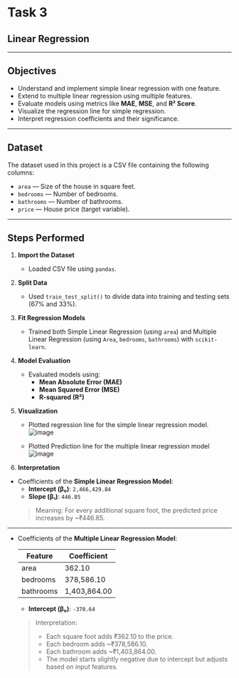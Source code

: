 # Task 3
## Linear Regression
---

## Objectives

- Understand and implement simple linear regression with one feature.
- Extend to multiple linear regression using multiple features.
- Evaluate models using metrics like **MAE**, **MSE**, and **R² Score**.
- Visualize the regression line for simple regression.
- Interpret regression coefficients and their significance.

---

## Dataset

The dataset used in this project is a CSV file containing the following columns:

- `area` — Size of the house in square feet.
- `bedrooms` — Number of bedrooms.
- `bathrooms` — Number of bathrooms.
- `price` — House price (target variable).

---

##  Steps Performed

1. **Import the Dataset**
   - Loaded CSV file using `pandas`.
   
2. **Split Data**
   - Used `train_test_split()` to divide data into training and testing sets (67% and 33%).

3. **Fit Regression Models**
   - Trained both Simple Linear Regression (using `area`) and Multiple Linear Regression (using `Area`, `bedrooms`, `bathrooms`) with `scikit-learn`.

4. **Model Evaluation**
   - Evaluated models using:
     - **Mean Absolute Error (MAE)**
     - **Mean Squared Error (MSE)**
     - **R-squared (R²)**

5. **Visualization**
   - Plotted regression line for the simple linear regression model.
   ![image](https://github.com/user-attachments/assets/fb861283-1805-4cff-9b93-4cab0627fec9)

   - Plotted Prediction line for the multiple linear regression model
   ![image](https://github.com/user-attachments/assets/4d8fea78-6ab3-4b11-b8c4-832c06943746)

6. **Interpretation**
 -  Coefficients of the **Simple Linear Regression Model**:
    -  **Intercept (β₀)**: `2,466,429.84`
    -  **Slope (β₁)**: `446.85`
    >  Meaning: For every additional square foot, the predicted price increases by ~₹446.85.

---

 - Coefficients of the **Multiple Linear Regression Model**:

    | Feature    | Coefficient        |
    |------------|--------------------|
    | area       | 362.10              |
    | bedrooms   | 378,586.10         |
    | bathrooms  | 1,403,864.00       |

    -  **Intercept (β₀)**: `-370.64`

    > Interpretation:
    >- Each square foot adds ₹362.10 to the price.
    >- Each bedroom adds ~₹378,586.10.
    >- Each bathroom adds ~₹1,403,864.00.
    >- The model starts slightly negative due to intercept but adjusts based on input features.

